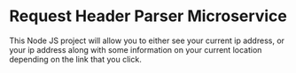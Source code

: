 # Request Header Parser Microservice

This Node JS project will allow you to either see your current ip address, or your ip address along with some information on your current location depending on the link that you click.
